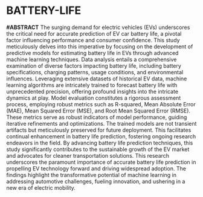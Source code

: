 # BATTERY-LIFE
**#ABSTRACT**
The surging demand for electric vehicles (EVs) underscores the critical need for accurate prediction of EV car battery life, a pivotal factor influencing performance and consumer confidence. This study meticulously delves into this imperative by focusing on the development of predictive models for estimating battery life in EVs through advanced machine learning techniques. Data analysis entails a comprehensive examination of diverse factors impacting battery life, including battery specifications, charging patterns, usage conditions, and environmental influences. Leveraging extensive datasets of historical EV data, machine learning algorithms are intricately trained to forecast battery life with unprecedented precision, offering profound insights into the intricate dynamics at play. Model evaluation constitutes a rigorous assessment process, employing robust metrics such as R-squared, Mean Absolute Error (MAE), Mean Squared Error (MSE), and Root Mean Squared Error (RMSE). These metrics serve as robust indicators of model performance, guiding iterative refinements and optimizations. The trained models are not transient artifacts but meticulously preserved for future deployment. This facilitates continual enhancement in battery life prediction, fostering ongoing research endeavors in the field. By advancing battery life prediction techniques, this study significantly contributes to the sustainable growth of the EV market and advocates for cleaner transportation solutions. This research underscores the paramount importance of accurate battery life prediction in propelling EV technology forward and driving widespread adoption. The findings highlight the transformative potential of machine learning in addressing automotive challenges, fueling innovation, and ushering in a new era of electric mobility.
